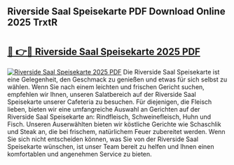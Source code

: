 ## Riverside Saal Speisekarte PDF Download Online 2025 TrxtR

# <h2><a href="http://gc5lz0y.nevu.top/?p=Riverside+Saal+Speisekarte">🔗 👉🔴 Riverside Saal Speisekarte 2025 PDF</a></h2>

[![Riverside Saal Speisekarte 2025 PDF](https://i.imgur.com/dBaPXMq.png)](http://gc5lz0y.nevu.top/?p=Riverside+Saal+Speisekarte)
Die Riverside Saal Speisekarte ist eine Gelegenheit, den Geschmack zu genießen und etwas für sich selbst zu wählen. Wenn Sie nach einem leichten und frischen Gericht suchen, empfehlen wir Ihnen, unseren Salatbereich auf der Riverside Saal Speisekarte unserer Cafeteria zu besuchen. Für diejenigen, die Fleisch lieben, bieten wir eine umfangreiche Auswahl an Gerichten auf der Riverside Saal Speisekarte an: Rindfleisch, Schweinefleisch, Huhn und Fisch. Unseren Auserwählten bieten wir köstliche Gerichte wie Schaschlik und Steak an, die bei frischem, natürlichem Feuer zubereitet werden. Wenn Sie sich nicht entscheiden können, was Sie von der Riverside Saal Speisekarte wünschen, ist unser Team bereit zu helfen und Ihnen einen komfortablen und angenehmen Service zu bieten.
